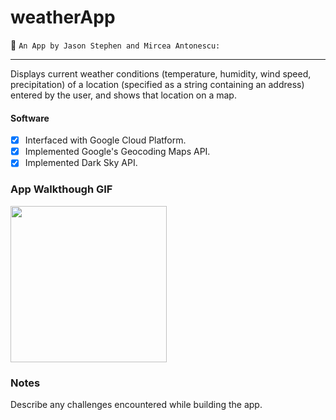 # weatherApp

📝 `An App by Jason Stephen and Mircea Antonescu:`

---

Displays current weather conditions (temperature, humidity, wind speed, precipitation) of a location (specified as a string containing an address) entered by the user, and shows that location on a map.

#### Software
- [x] Interfaced with Google Cloud Platform.
- [x] Implemented Google's Geocoding Maps API.
- [x] Implemented Dark Sky API.

### App Walkthough GIF

<img src="http://g.recordit.co/nhljgUPFXv.gif" width=250><br>

### Notes
Describe any challenges encountered while building the app.
